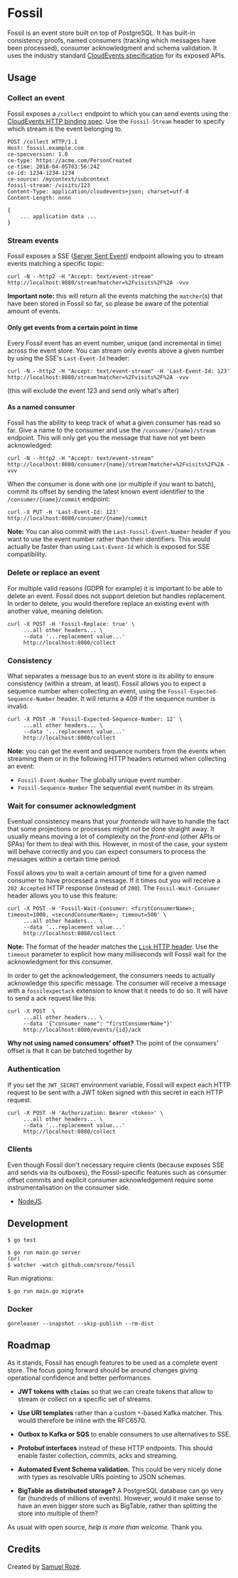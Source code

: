 # Fossil

Fossil is an event store built on top of PostgreSQL. It has built-in consistency proofs, named consumers (tracking which
messages have been processed), consumer acknowledgment and schema validation. It uses the industry standard [CloudEvents specification](https://github.com/cloudevents/spec)
for its exposed APIs.

## Usage

### Collect an event

Fossil exposes a `/collect` endpoint to which you can send events using the [CloudEvents HTTP binding spec](https://github.com/cloudevents/spec/blob/master/http-protocol-binding.md).
Use the `Fossil-Stream` header to specify which stream is the event belonging to.

```
POST /collect HTTP/1.1
Host: fossil.example.com
ce-specversion: 1.0
ce-type: https://acme.com/PersonCreated
ce-time: 2018-04-05T03:56:24Z
ce-id: 1234-1234-1234
ce-source: /mycontext/subcontext
fossil-stream: /visits/123
Content-Type: application/cloudevents+json; charset=utf-8
Content-Length: nnnn

{
    ... application data ...
}
```

### Stream events

Fossil exposes a SSE ([Server Sent Event](https://en.wikipedia.org/wiki/Server-sent_events))
endpoint allowing you to stream events matching a specific topic:

```
curl -N --http2 -H "Accept: text/event-stream"  http://localhost:8080/stream?matcher=%2Fvisits%2F%2A -vvv
```

**Important note:** this will return all the events matching the `matcher`(s) that have been stored in Fossil so far,
so please be aware of the potential amount of events.

#### Only get events from a certain point in time

Every Fossil event has an event number, unique (and incremental in time) across the event store. 
You can stream only events above a given number by using the SSE's `Last-Event-Id` header:

```
curl -N --http2 -H "Accept: text/event-stream" -H 'Last-Event-Id: 123' http://localhost:8080/stream?matcher=%2Fvisits%2F%2A -vvv
```

(this will exclude the event 123 and send only what's after)

#### As a named consumer

Fossil has the ability to keep track of what a given consumer has read so far. Give a name to the consumer
and use the `/consumer/{name}/stream` endpoint. This will only get you the message that have not yet been acknowledged:

```
curl -N --http2 -H "Accept: text/event-stream" http://localhost:8080/consumer/{name}/stream?matcher=%2Fvisits%2F%2A -vvv
```

When the consumer is done with one (or multiple if you want to batch), commit its offset by sending 
the latest known event identifier to the `/consumer/{name}/commit` endpoint:
```
curl -X PUT -H 'Last-Event-Id: 123' http://localhost:8080/consumer/{name}/commit
```

**Note:** You can also commit with the `Last-Fossil-Event-Number` header if you want to use the event number rather
than their identifiers. This would actually be faster than using `Last-Event-Id` which is exposed for SSE compatibility.

### Delete or replace an event

For multiple valid reasons (GDPR for example) it is important to be able to delete an event. Fossil does not support
deletion but handles replacement. In order to delete, you would therefore replace an existing event with another
value, meaning deletion.

```
curl -X POST -H 'Fossil-Replace: true' \
     ...all other headers... \
     --data '...replacement value...'
     http://localhost:8080/collect
```

### Consistency

What separates a message bus to an event store is its ability to ensure consistency (within a stream, at least).
Fossil allows you to expect a sequence number when collecting an event, using the `Fossil-Expected-Sequence-Number` header.
It will returns a 409 if the sequence number is invalid.

```
curl -X POST -H 'Fossil-Expected-Sequence-Number: 12' \
     ...all other headers... \
     --data '...replacement value...'
     http://localhost:8080/collect
```

**Note:** you can get the event and sequence numbers from the events when streaming them or in the following HTTP headers
returned when collecting an event:
- `Fossil-Event-Number` The globally unique event number.
- `Fossil-Sequence-Number` The sequential event number in its stream.

### Wait for consumer acknowledgment

Eventual consistency means that your _frontends_ will have to handle the fact that some projections or processes might
not be done straight away. It usually means moving a lot of complexity on the _front-end_ (other APIs or SPAs) for them
to deal with this. However, in most of the case, your system will behave correctly and you can expect consumers to process
the messages within a certain time period. 

Fossil allows you to wait a certain amount of time for a given named consumer to have processed a message. If it times
out you will receive a `202 Accepted` HTTP response (instead of `200`). The `Fossil-Wait-Consumer` header allows you
to use this feature: 

```
curl -X POST -H 'Fossil-Wait-Consumer: <firstConsumerName>; timeout=1000, <secondConsumerName>; timeout=500' \
     ...all other headers... \
     --data '...replacement value...'
     http://localhost:8080/collect
```

**Note:** The format of the header matches the [`Link` HTTP header](https://tools.ietf.org/html/rfc8288#section-3).
Use the `timeout` parameter to explicit how many milliseconds will Fossil wait for the acknowledgment for this consumer.

In order to get the acknowledgement, the consumers needs to actually acknowledge this specific message. The consumer 
will receive a message with a `fossilexpectack` extension to know that it needs to do so. It will have to send a ack
request like this:
```
curl -X POST  \
     ...all other headers... \
     --data '{"consumer_name": "firstConsumerName"}'
     http://localhost:8080/events/{id}/ack
```

**Why not using named consumers' offset?** The point of the consumers' offset is that it can be batched together by

### Authentication

If you set the `JWT_SECRET` environment variable, Fossil will expect each HTTP request to be sent with a JWT token
signed with this secret in each HTTP request.

```
curl -X POST -H 'Authorization: Bearer <token>' \
     ...all other headers... \
     --data '...replacement value...'
     http://localhost:8080/collect
```

### Clients

Even though Fossil don't necessary require clients (because exposes SSE and sends via its outboxes), the Fossil-specific
features such as consumer offset commits and explicit consumer acknowledgement require some instrumentalisation on the
consumer side.

- [NodeJS](https://github.com/sroze/fossil-node-client).

## Development

```
$ go test
```

```
$ go run main.go server
(or)
$ watcher -watch github.com/sroze/fossil
```

Run migrations:

```
$ go run main.go migrate
```

### Docker

```
goreleaser --snapshot --skip-publish --rm-dist
```

## Roadmap

As it stands, Fossil has enough features to be used as a complete event store. The focus going forward should be 
around changes giving operational confidence and better performances.

- **JWT tokens with `claims`** so that we can create tokens that allow to stream or collect on a specific
  set of streams.
  
- **Use URI templates** rather than a custom `*`-based Kafka matcher. This would therefore be inline with the RFC6570.

- **Outbox to Kafka or SQS** to enable consumers to use alternatives to SSE.

- **Protobuf interfaces** instead of these HTTP endpoints. This should enable faster collection, commits, acks and
  streaming.
   
- **Automated Event Schema validation.**
  This could be very nicely done with types as resolvable URIs pointing to JSON schemas.

- **BigTable as distributed storage?**
  A PostgreSQL database can go very far (hundreds of millions of events). However, would it make sense to have an even bigger store
  such as BigTable, rather than splitting the store into multiple of them?

As usual with open source, _help is more than welcome._ Thank you.

## Credits

Created by [Samuel Rozé](https://twitter.com/samuelroze).
